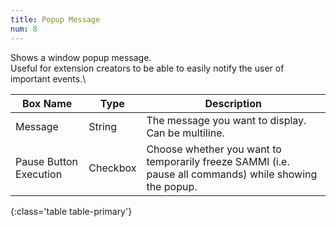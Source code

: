 ```yaml
---
title: Popup Message
num: 8
---
```


Shows a window popup message.\
Useful for extension creators to be able to easily notify the user of important events.\

| Box Name | Type | Description |
|-------|--------|--------
|Message|	String|	The message you want to display. Can be multiline.
|Pause Button Execution| Checkbox |Choose whether you want to temporarily freeze SAMMI (i.e. pause all commands) while showing the popup.
{:class='table table-primary'}









